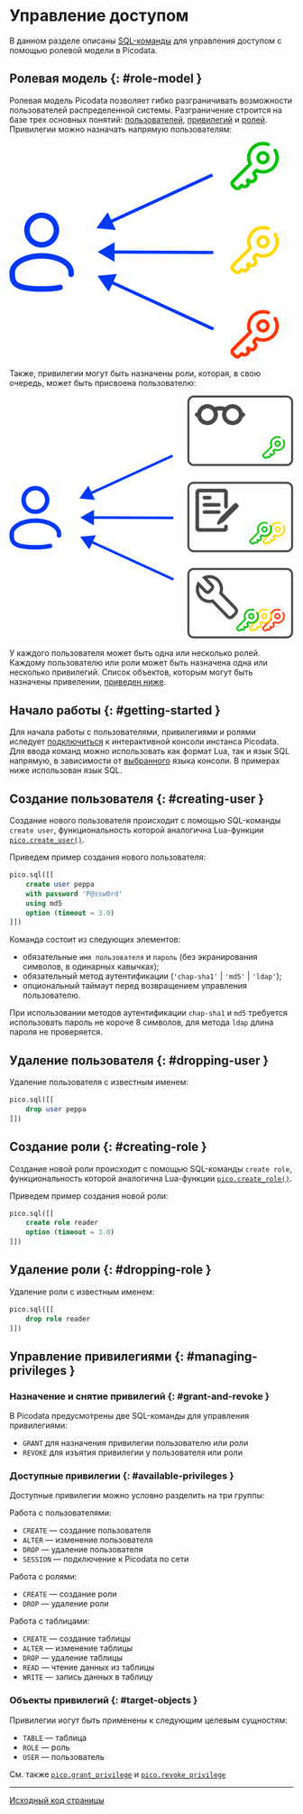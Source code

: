 # Управление доступом
В данном разделе описаны [SQL-команды](../reference/sql_queries.md) для управления
доступом с помощью ролевой модели в Picodata.

## Ролевая модель {: #role-model }
Ролевая модель Picodata позволяет гибко разграничивать возможности
пользователей распределенной системы. Разграничение строится на базе
трех основных понятий: [пользователей](../overview/glossary.md#user),
[привилегий](../overview/glossary.md#privilege) и [ролей](../overview/glossary.md#role).
Привилегии можно назначать напрямую пользователям:

![Users and privileges](../images/user_priv.svg)

Также, привилегии могут быть назначены роли, которая, в свою очередь,
может быть присвоена пользователю:

![Users and roles](../images/user_roles.svg)

У каждого пользователя может быть одна или несколько ролей. Каждому
пользователю или роли может быть назначена одна или несколько
привилегий. Список объектов, которым могут быть назначены привелении, [приведен ниже](#objects).

## Начало работы {: #getting-started }
Для начала работы с пользователями, привилегиями и ролями иследует
[подключиться](connecting.md#accessing-console) к
интерактивной консоли инстанса Picodata. Для ввода команд можно
использовать как формат Lua, так и язык SQL напрямую, в зависимости от
[выбранного](../reference/sql_queries.md#available_langs) языка консоли. В примерах
ниже использован язык SQL.

## Создание пользователя {: #creating-user }
Создание нового пользователя происходит с помощью SQL-команды `create
user`, функциональность которой аналогична Lua-функции
[`pico.create_user()`](../reference/api.md#picocreate_user).

Приведем пример создания нового пользователя:

```sql
pico.sql([[
	create user peppa
    with password 'P@ssw0rd'
    using md5
	option (timeout = 3.0)
]])
```

Команда состоит из следующих элементов:

- обязательные `имя пользователя` и `пароль` (без экранирования символов, в одинарных кавычках);
- обязательный метод аутентификации (`'chap-sha1'` | `'md5'` | `'ldap'`);
- опциональный таймаут перед возвращением управления пользователю.

При использовании методов аутентификации `chap-sha1` и `md5` требуется использовать пароль не короче 8
символов, для метода `ldap` длина пароля не проверяется.

## Удаление пользователя {: #dropping-user }
Удаление пользователя с известным именем:

```sql
pico.sql([[
	drop user peppa
]])
```

## Создание роли {: #creating-role }

Создание новой роли происходит с помощью SQL-команды `create
role`, функциональность которой аналогична Lua-функции
[`pico.create_role()`](../reference/api.md#picocreate_role).

Приведем пример создания новой роли:

```sql
pico.sql([[
	create role reader
	option (timeout = 3.0)
]])
```

## Удаление роли {: #dropping-role }

Удаление роли с известным именем:

```sql
pico.sql([[
	drop role reader
]])
```
## Управление привилегиями {: #managing-privileges }
### Назначение и снятие привилегий {: #grant-and-revoke }
В Picodata предусмотрены две SQL-команды для управления привилегиями:

- `GRANT` для назначения привилегии пользователю или роли
- `REVOKE` для изъятия привилегии у пользователя или роли

### Доступные привилегии {: #available-privileges }
Доступные привилегии можно условно разделить на три группы:

Работа с пользователями:

- `CREATE` — создание пользователя
- `ALTER` — изменение пользователя
- `DROP` — удаление пользователя
- `SESSION` — подключение к Picodata по сети

Работа с ролями:

- `CREATE` — создание роли
- `DROP` — удаление роли

Работа с таблицами:

- `CREATE` — создание таблицы
- `ALTER` — изменение таблицы
- `DROP` — удаление таблицы
- `READ` — чтение данных из таблицы
- `WRITE` — запись данных в таблицу

### Объекты привилегий {: #target-objects }
Привилегии иогут быть применены к следующим целевым сущностям: <a
name="objects"></a>

- `TABLE` — таблица
- `ROLE` — роль
- `USER` — пользователь

<!--
### Примеры команд {: #cli-examples }
Наделение пользователя правом записи в таблицу:
```sql
pico.sql([[
	grant write on "friends_of_peppa" to "peppa"
	]])
```

Создание роли, наделение её правом записи в таблицу, присваивание роли пользователю:
```sql
pico.sql([[
	create role "swine_admin"
	grant write on "friends_of_peppa" to "swine_admin"
	grant "swine_admin" to "peppa"
	]])
```

Изъятие привилегии у роли:
```sql
pico.sql([[
	revoke write on "friends_of_peppa" from "swine_admin"
	]])
``` -->


См. также [`pico.grant_privilege`](../reference/api.md#picogrant_privilege) и [`pico.revoke_privilege`](../reference/api.md#picorevoke_privilege)

---
[Исходный код страницы](https://git.picodata.io/picodata/picodata/docs/-/blob/main/docs/tutorial/tutorial_users.md)
